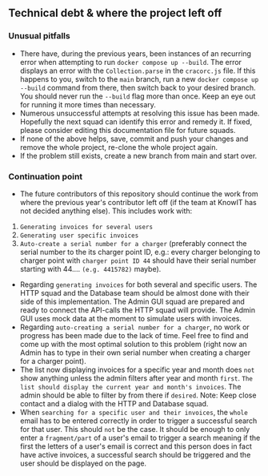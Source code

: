 

## Technical debt & where the project left off
### Unusual pitfalls
* There have, during the previous years, been instances of an recurring error when attempting to run ```docker compose up --build```. The error displays an error with the ```Collection.parse``` in the ```cracorc.js``` file. If this happens to you, switch to the ```main``` branch, run a new ```docker compose up --build``` command from there, then switch back to your desired branch. You should never run the ```--build``` flag more than once. Keep an eye out for running it more times than necessary.
* Numerous unsuccessful attempts at resolving this issue has been made. Hopefully the next squad can identify this error and remedy it. If fixed, please consider editing this documentation file for future squads.
* If none of the above helps, save, commit and push your changes and remove the whole project, re-clone the whole project again.
* If the problem still exists, create a new branch from main and start over.
### Continuation point
* The future contributors of this repository should continue the work from where the previous year's contributor left off (if the team at KnowIT has not decided anything else). This includes work with:
1. ```Generating invoices for several users```
2. ```Generating user specific invoices```
3. ```Auto-create a serial number for a charger``` (preferably connect the serial number to the its charger point ID, e.g.: every charger belonging to charger point with ```charger point ID 44``` should have their serial number starting with 44.... ```(e.g. 4415782)``` maybe).
* Regarding ```generating invoices``` for both several and specific users. The HTTP squad and the Database team should be almost done with their side of this implementation. The Admin GUI squad are prepared and ready to connect the API-calls the HTTP squad will provide. The Admin GUI uses mock data at the moment to simulate users with invoices.
* Regarding ```auto-creating a serial number for a charger```, no work or progress has been made due to the lack of time. Feel free to find and come up with the most optimal solution to this problem (right now an Admin has to type in their own serial number when creating a charger for a charger point).
* The list now displaying invoices for a specific year and month does ```not``` show anything unless the admin filters after year and month ```first```. ```The list should display the current year and month's invoices```. The admin should be able to filter by from there if ```desired```. Note: Keep close contact and a dialog with the HTTP and Database squad.
* When ```searching for a specific user and their invoices```, the ```whole``` email has to be entered correctly in order to trigger a successful search for that user. This should ```not``` be the case. It should be enough to only enter a ```fragment/part``` of a user's email to trigger a search meaning if the first the letters of a user's email is correct and this person does in fact have active invoices, a successful search should be triggered and the user should be displayed on the page.

